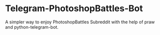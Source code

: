 # Telegram-PhotoshopBattles-Bot
A simpler way to enjoy PhotoshopBattles Subreddit with the help of praw and python-telegram-bot.
